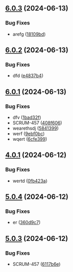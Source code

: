 ## [6.0.3](https://github.com/malikjaid/test/compare/v6.0.2...v6.0.3) (2024-06-13)


### Bug Fixes

* arefg ([18109bd](https://github.com/malikjaid/test/commit/18109bd18b28207efb9f7ea472e9f37c31d459b3))



## [6.0.2](https://github.com/malikjaid/test/compare/v6.0.1...v6.0.2) (2024-06-13)


### Bug Fixes

* dfd ([e4837b4](https://github.com/malikjaid/test/commit/e4837b4d5d29f23421ed9e5c8f3de2a140c490aa))



## [6.0.1](https://github.com/malikjaid/test/compare/v5.0.4...v6.0.1) (2024-06-13)


### Bug Fixes

* dfv ([1bad32f](https://github.com/malikjaid/test/commit/1bad32fdc785f17a588ac73651cdf4f27204726a))
* SCRUM-457 ([408f606](https://github.com/malikjaid/test/commit/408f606aee7acb026a813d19efcf505a2464d727))
* wearethsdj ([5841399](https://github.com/malikjaid/test/commit/58413995060fd4326f04aeb7dea15314f842fd5c))
* werf ([9ebf0bc](https://github.com/malikjaid/test/commit/9ebf0bce89de3cdcc93ce799bd2f982c27e05822))
* wqert ([6cfe399](https://github.com/malikjaid/test/commit/6cfe399f9389d9fef3cff15c28002717d0db0f7c))



## [4.0.1](https://github.com/malikjaid/test/compare/v2.0.1...v4.0.1) (2024-06-12)


### Bug Fixes

* wertd ([0fb423a](https://github.com/malikjaid/test/commit/0fb423a2ee94e6e69aa779ce90b0e2411b2ff165))



## [5.0.4](https://github.com/malikjaid/test/compare/v5.0.3...v5.0.4) (2024-06-12)


### Bug Fixes

* er ([360d9c7](https://github.com/malikjaid/test/commit/360d9c71bd06877dbb45ba5f13f386082567adf8))



## [5.0.3](https://github.com/malikjaid/test/compare/v5.0.2...v5.0.3) (2024-06-12)


### Bug Fixes

* SCRUM-457 ([6117b6e](https://github.com/malikjaid/test/commit/6117b6ecd11b3bd15d48b8367062fe355f9994cd))



